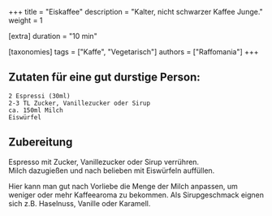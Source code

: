 +++
title = "Eiskaffee"
description = "Kalter, nicht schwarzer Kaffee Junge."
weight = 1

[extra]
duration = "10 min"

[taxonomies]
tags = ["Kaffe", "Vegetarisch"]
authors = ["Raffomania"]
+++

## Zutaten für eine gut durstige Person:
```
2 Espressi (30ml)
2-3 TL Zucker, Vanillezucker oder Sirup
ca. 150ml Milch
Eiswürfel
```

## Zubereitung
Espresso mit Zucker, Vanillezucker oder Sirup verrühren. \
Milch dazugießen und nach belieben mit Eiswürfeln auffüllen.

Hier kann man gut nach Vorliebe die Menge der Milch anpassen, um weniger oder mehr Kaffeearoma zu bekommen. Als Sirupgeschmack eignen sich z.B. Haselnuss, Vanille oder Karamell.